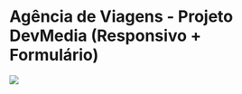 # Agência de Viagens - Projeto DevMedia (Responsivo + Formulário)
<div>
<img src="https://user-images.githubusercontent.com/108599877/177207013-819fb083-1dd3-4542-b138-3329028645d0.png">
</div>
